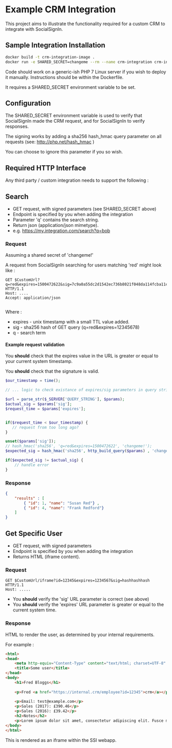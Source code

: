 # Example CRM Integration

This project aims to illustrate the functionality required for a custom CRM to integrate with SocialSignIn.

## Sample Integration Installation


```bash
docker build -t crm-integration-image .
docker run -e SHARED_SECRET=changeme --rm --name crm-integration crm-integration-image
```

Code should work on a generic-ish PHP 7 Linux server if you wish to deploy it manually. Instructions should be within the Dockerfile. 

It requires a SHARED\_SECRET environment variable to be set.

## Configuration

The SHARED\_SECRET environment variable is used to verify that SocialSignIn made the CRM request, and for SocialSignIn to  verify responses.

The signing works by adding a sha256 hash\_hmac query parameter on all requests (see: http://php.net/hash_hmac )

You can choose to ignore this parameter if you so wish.

## Required HTTP Interface

Any third party / custom integration needs to support the following :

## Search 

 * GET request, with signed parameters (see SHARED\_SECRET above)
 * Endpoint is specified by you when adding the integration
 * Parameter 'q' contains the search string.
 * Return json (application/json mimetype).
 * e.g. https://my.integration.com/search?q=bob
   
### Request 
 
 Assuming a shared secret of 'changeme!'
 
 A request from SocialSignIn searching for users matching 'red' might look like :
 
 ```raw
 GET $CustomUrl?q=red&expires=1500472622&sig=7c9a0a55dc2d1542ec736b8021f048da114fcba11ca1fb0219c122dfd789e48c HTTP/1.1
 Host: ....
 Accept: application/json
 

 ```

Where :

 * expires - unix timestamp with a small TTL value added.
 * sig - sha256 hash of GET query (q=red&expires=12345678)
 * q - search term 

 
#### Example request validation 

You **should** check that the expires value in the URL is greater or equal to your current system timestamp. 

You **should** check that the signature is valid.


```php
$our_timestamp = time();

// ... logic to check existance of expires/sig parameters in query string.

$url = parse_str($_SERVER['QUERY_STRING'], $params);
$actual_sig = $params['sig'];
$request_time = $params['expires'];


if($request_time < $our_timestamp) {
   // request from too long ago?
}

unset($params['sig']);
// hash_hmac('sha256', 'q=red&expires=1500472622', 'changeme!');
$expected_sig = hash_hmac('sha256', http_build_query($params) , 'changeme!');

if($expected_sig != $actual_sig) { 
    // handle error 
}

```

### Response
 
```json
{
    "results" : [
        { "id": 1, "name": "Susan Red"} ,
        { "id": 4, "name": "Frank Redford"} 
    ]
}
```
 
## Get Specific User
 
 * GET request, with signed parameters
 * Endpoint is specified by you when adding the integration
 * Returns HTML (iframe content).

### Request 

```raw
GET $CustomUrl/iframe?id=12345&expires=1234567&sig=hashhashhash HTTP/1.1
Host: .....

```

 * You **should** verify the 'sig' URL parameter is correct (see above)
 * You **should** verify the 'expires' URL parameter is greater or equal to the current system time.
 
### Response

HTML to render the user, as determined by your internal requirements.

For example :

````html
<html>
<head>
    <meta http-equiv="Content-Type" content="text/html; charset=UTF-8" />
    <title>Some user</title>
</head>
<body>
    <h1>Fred Bloggs</h1>
    
    <p>Fred <a href="https://internal.crm/employee?id=12345">crm</a></p>
    
    <p>Email: test@example.com</p>
    <p>Sales (2017): £390.46</p>
    <p>Sales (2016): £39.42</p>
    <h2>Notes</h2>
    <p>Lorem ipsum dolor sit amet, consectetur adipiscing elit. Fusce magna magna, convallis quis auctor bibendum, rutrum ut risus. Nulla dictum pulvinar turpis id sodales. Maecenas gravida quam nibh, accumsan egestas nisl mattis ut.</p>
</body>
</html>
````

This is rendered as an iframe within the SSI webapp.